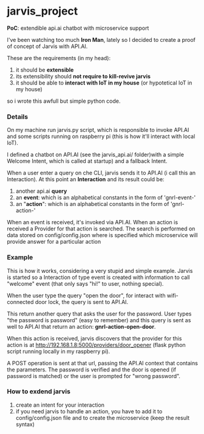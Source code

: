 # jarvis_project
**PoC**: extendible api.ai chatbot with microservice support

I've been watching too much __Iron Man__, lately so I decided to create a proof of concept of Jarvis with API.AI.

These are the requirements (in my head):

1. it should be **extensible**
2. its extensibility should **not require to kill-revive jarvis**
3. it should be able to **interact with IoT in my house** (or hypotetical IoT in my house)

so i wrote this awfull but simple python code.


### Details

On my machine run jarvis.py script, which is responsible to invoke API.AI and some scripts running on raspberry pi (this is how it'll interact with local IoT).

I defined a chatbot on API.AI (see the jarvis_api.ai/ folder)with a simple Welcome Intent, which is called at startup) and a fallback Intent.

When a user enter a query on che CLI, jarvis sends it to API.AI (i call this an Interaction). At this point an **Interaction** and its result could be:

1. another api.ai **query**
2. an **event**: which is an alphabetical constants in the form of 'gnrl-event-' 
3. an "**action**": which is an alphabetical constants in the form of 'gnrl-action-' 

When an event is received, it's invoked via API.AI. When an action is received a Provider for that action is searched. The search is performed on data stored on config/config.json where is specified which microservice will provide answer for a particular action

### Example

This is how it works, considering a very stupid and simple example. Jarvis is started so a Interaction of type event is created with information to call "welcome" event (that only says "hi!" to user, nothing special).

When the user type the query "open the door", for interact with wifi-connected door lock, the query is sent to API.AI. 

This return another query that asks the user for the password. User types "the password is password" (easy to remember) and this query is sent as well to API.AI that return an action: **gnrl-action-open-door**.

When this action is received, jarvis discovers that the provider for this action is at http://192.168.1.8:5000/providers/door_opener (flask python script running locally in my raspberry pi).

A POST operation is sent at that url, passing the API.AI context that contains the parameters. The password is verified and the door is opened (if password is matched) or the user is prompted for "wrong password".

### How to exdend jarvis

1. create an intent for your interaction
2. if you need jarvis to handle an action, you have to add it to config/config.json file and to create the microservice (keep the result syntax)
 